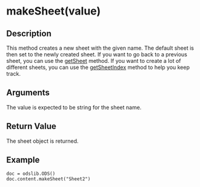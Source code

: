 # makeSheet(value) #

## Description ##

This method creates a new sheet with the given name.  The default sheet is then set to the newly created sheet.  If you want to go back to a previous sheet, you can use the [getSheet](getSheet.md) method.  If you want to create a lot of different sheets, you can use the [getSheetIndex](getSheetIndex.md) method to help you keep track.

## Arguments ##

The value is expected to be string for the sheet name.

## Return Value ##

The sheet object is returned.

## Example ##
```
doc = odslib.ODS()
doc.content.makeSheet("Sheet2")
```